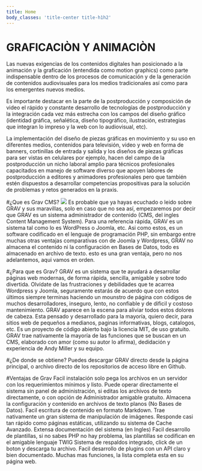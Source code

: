 ```yaml
---
title: Home
body_classes: 'title-center title-h1h2'
---
```


# GRAFICACIÒN Y ANIMACIÒN
Las nuevas exigencias de los contenidos digitales han posicionado a la animación y la graficación (entendida como motion graphics) como parte indispensable dentro de los procesos de comunicación y de la generación de contenidos audiovisuales para los medios tradicionales así como para los emergentes nuevos medios.

 Es importante destacar  en la parte de la postproducción y composición  de video  el rápido y constante desarrollo de tecnologías de postproducción y la integración cada vez más estrecha con los campos del diseño gráfico (identidad gráfica, señalética, diseño tipográfico, ilustración, estrategias que integran lo impreso y la web con lo audiovisual, etc).

 La implementación del diseño de piezas gráficas en movimiento y su  uso en diferentes medios, contenidos para televisión, video y web  en forma de banners, cortinillas de entrada y salida y los diseños de piezas gráficas para ser vistas en celulares por ejemplo, hacen del campo de la postproducción un nicho laboral  amplio para técnicos profesionales capacitados en manejo de software diverso que apoyen labores de postproducción a editores y animadores profesionales pero que también estén dispuestos a desarrollar competencias propositivas para la solución de problemas y retos generados en la praxis.
 
 #¿Que es Grav CMS?
 ![](https://www.google.com/url?sa=i&url=https%3A%2F%2Foctuweb.com%2Fconstruyendo-sitios-rapidos-con-grav%2F&psig=AOvVaw2Eqf1wTdodOZtRbrxvRhkm&ust=1583278894329000&source=images&cd=vfe&ved=0CAIQjRxqFwoTCLj0rYL8_OcCFQAAAAAdAAAAABAD)
Es probable que ya hayas ecuchado o leido sobre GRAV y sus maravillas, solo en caso que no sea así, empezaremos por decir que GRAV es un sistema administrador de contenido (CMS, del ingles Content Management System). Para una referencia rápida, GRAV es un sistema tal como lo es WordPress o Joomla, etc. Asi como estos, es un software codificado en el lenguaje de programación PHP, sin embargo entre muchas otras ventajas comparativas con de Joomla y Wordpress, GRAV no almacena el contenido ni la configuración en Bases de Datos, todo es almacenado en archivo de texto. esto es una gran ventaja, pero no nos adelantemos, aqui vamos en orden.

#¿Para que es Grav?
GRAV es un sistema que te ayudará a desarrollar páginas web modernas, de forma rápida, sencilla, amigable y sobre todo divertida. Olvídate de las frustraciones y debilidades que te acarrea Wordpress y Joomla, seguramente estarás de acuerdo que con estos últimos siempre terminas haciendo un mounstro de página con códigos de muchos desarrolladores, inseguro, lento, no confiable y de dificil y costoso mantenimiento. GRAV aparece en la escena para aliviar todos estos dolores de cabeza. Esta pensado y desarrollado para la mayoría, quiero decir, para sitios web de pequeños a medianos, paginas informativas, blogs, catalogos, etc. Es un proyecto de código abierto bajo la licencia MIT, de uso gratuito. GRAV trae nativamente la mayoría de las funciones que se buscan en un CMS, elaborado con amor (como su autor lo afirma), dedidación y experiencia de Andy Miller y su equipo.

#¿De donde se obtiene?
Puedes descargar GRAV directo desde la página principal, o archivo directo de los repositorios de acceso libre en Github.

#Ventajas de Grav
Facil instalación solo pega los archivos en un servidor con los requerimientos mínimos y listo.
Puede operar directamente el sistema sin panel de administración, si editas los archivos de texto directamente, o con opción de Administrador amigable gratuito.
Almacena la configuración y contenido en archivos de texto planos (No Bases de Datos).
Facil escritura de contenido en formato Markdown.
Trae nativamente un gran sistema de manipulación de imágenes.
Responde casi tan rápido como páginas estáticas, utilizando su sistema de Cache Avanzado.
Extensa documentación del sistema (en Ingles)
Facil desarrollo de plantillas, si no sabes PHP no hay problema, las plantillas se codifican en el amigable lenguaje TWIG
Sistema de respaldos integrado, click de un boton y descarga tu archivo.
Facil desarrollo de plugins con un API claro y bien documentado.
Muchas mas funciones, la lista completa esta en su página web.
